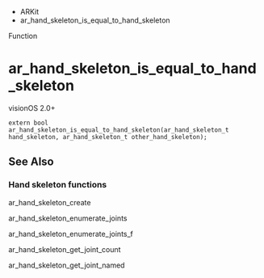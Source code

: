 

- ARKit
-  ar_hand_skeleton_is_equal_to_hand_skeleton 

Function

# ar_hand_skeleton_is_equal_to_hand_skeleton

visionOS 2.0+

``` source
extern bool ar_hand_skeleton_is_equal_to_hand_skeleton(ar_hand_skeleton_t hand_skeleton, ar_hand_skeleton_t other_hand_skeleton);
```

## See Also

### Hand skeleton functions

ar_hand_skeleton_create

ar_hand_skeleton_enumerate_joints

ar_hand_skeleton_enumerate_joints_f

ar_hand_skeleton_get_joint_count

ar_hand_skeleton_get_joint_named

